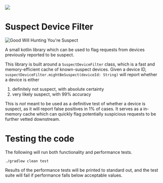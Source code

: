 ![](https://github.com/andrewedstrom/suspect-device-filter/workflows/unit-tests/badge.svg)

# Suspect Device Filter
![Good Will Hunting You're Suspect](https://i.imgur.com/6wjpgGi.jpg "Good Will Hunting You're Suspect")

A small kotlin library which can be used to flag requests from devices previously reported to be suspect.

This library is built around a `SuspectDeviceFilter` class, which is a fast and memory-efficient cache of known-suspect devices. Given a device ID, `suspectDeviceFilter.mightBeSuspect(deviceId: String)` will report whether a device is either
1) definitely not suspect, with absolute certainty
2) very likely suspect, with 99% accuracy

This is _not_ meant to be used as a definitive test of whether a device is suspect, as it will report false positives in 1% of cases. It serves as a in-memory cache which can quickly flag potentially suspicious requests to be further vetted downstream.

# Testing the code
The following will run both functionality and performance tests.
```
./gradlew clean test
```

Results of the performance tests will be printed to standard out, and the test suite will fail if performance falls below acceptable values. 
